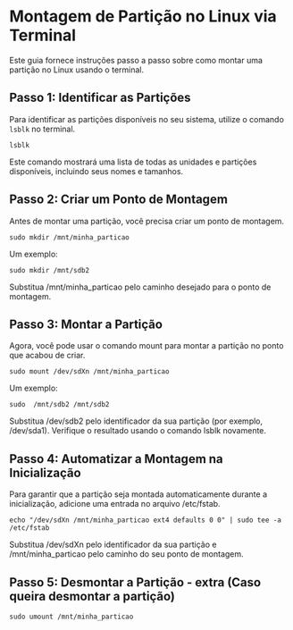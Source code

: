 # Montagem de Partição no Linux via Terminal

Este guia fornece instruções passo a passo sobre como montar uma partição no Linux usando o terminal.

## Passo 1: Identificar as Partições

Para identificar as partições disponíveis no seu sistema, utilize o comando `lsblk` no terminal.

```
lsblk
```
Este comando mostrará uma lista de todas as unidades e partições disponíveis, incluindo seus nomes e tamanhos.

## Passo 2: Criar um Ponto de Montagem
Antes de montar uma partição, você precisa criar um ponto de montagem.

```
sudo mkdir /mnt/minha_particao
```
Um exemplo:
```
sudo mkdir /mnt/sdb2
```
Substitua /mnt/minha_particao pelo caminho desejado para o ponto de montagem.

## Passo 3: Montar a Partição
Agora, você pode usar o comando mount para montar a partição no ponto que acabou de criar.

```
sudo mount /dev/sdXn /mnt/minha_particao
```
Um exemplo:
```
sudo  /mnt/sdb2 /mnt/sdb2
```
Substitua /dev/sdb2 pelo identificador da sua partição (por exemplo, /dev/sda1). Verifique o resultado usando o comando lsblk novamente.

## Passo 4: Automatizar a Montagem na Inicialização
Para garantir que a partição seja montada automaticamente durante a inicialização, adicione uma entrada no arquivo /etc/fstab.

```
echo "/dev/sdXn /mnt/minha_particao ext4 defaults 0 0" | sudo tee -a /etc/fstab
```
Substitua /dev/sdXn pelo identificador da sua partição e /mnt/minha_particao pelo caminho do seu ponto de montagem.

## Passo 5: Desmontar a Partição - extra (Caso queira desmontar a partição)
```
sudo umount /mnt/minha_particao
```